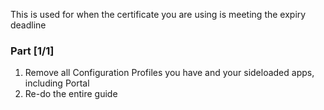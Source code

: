 This is used for when the certificate you are using is meeting the expiry deadline

### Part [1/1] 
1. Remove all Configuration Profiles you have and your sideloaded apps, including Portal
3. Re-do the entire guide
